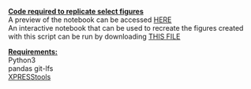 <u><b>Code required to replicate select figures</b></u>   
A preview of the notebook can be accessed [HERE](https://j-berg.github.io/bensard_figures_2019/)    
An interactive notebook that can be used to recreate the figures created with this script can be run by downloading [THIS FILE](https://github.com/j-berg/bensard_figures_2019/raw/master/Bensard_Figures_2019.ipynb)   

<b><u>Requirements:</u></b>    
Python3   
pandas
git-lfs   
[XPRESStools](https://github.com/XPRESSyourself/XPRESStools)    


